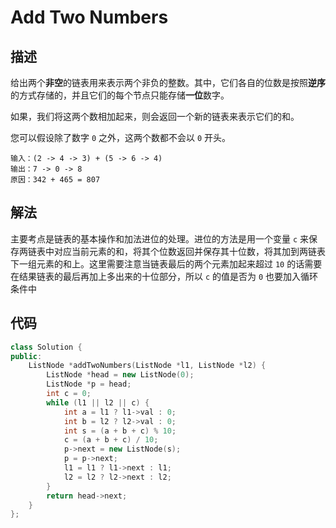 # Add Two Numbers

## 描述

给出两个**非空**的链表用来表示两个非负的整数。其中，它们各自的位数是按照**逆序**的方式存储的，并且它们的每个节点只能存储**一位**数字。

如果，我们将这两个数相加起来，则会返回一个新的链表来表示它们的和。

您可以假设除了数字 `0` 之外，这两个数都不会以 `0` 开头。
```
输入：(2 -> 4 -> 3) + (5 -> 6 -> 4)
输出：7 -> 0 -> 8
原因：342 + 465 = 807
```

## 解法

主要考点是链表的基本操作和加法进位的处理。进位的方法是用一个变量 `c` 来保存两链表中对应当前元素的和，将其个位数返回并保存其十位数，将其加到两链表下一组元素的和上。这里需要注意当链表最后的两个元素加起来超过 `10` 的话需要在结果链表的最后再加上多出来的十位部分，所以 `c` 的值是否为 `0` 也要加入循环条件中

## 代码

```cpp
class Solution {
public:
    ListNode *addTwoNumbers(ListNode *l1, ListNode *l2) {
        ListNode *head = new ListNode(0);
        ListNode *p = head;
        int c = 0;
        while (l1 || l2 || c) {
            int a = l1 ? l1->val : 0;
            int b = l2 ? l2->val : 0;
            int s = (a + b + c) % 10;
            c = (a + b + c) / 10;
            p->next = new ListNode(s);
            p = p->next;
            l1 = l1 ? l1->next : l1;
            l2 = l2 ? l2->next : l2;
        }
        return head->next;
    }
};
```
